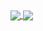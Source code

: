 <a href="https://github.com/anuraghazra/github-readme-stats">
  <img align="center" src="https://github-readme-stats.vercel.app/api?username=AnushaNathRoy&show_icons=true&theme=dracula&hide=stars">
</a>
<a href="https://github.com/anuraghazra/convoychat">
  <img align="center" src="https://github-readme-stats.vercel.app/api/top-langs/?username=AnushaNathRoy&layout=compact&langs_count=9&theme=dracula">
</a>
<a href="https://github-readme-stats.vercel.app/api/pin/?username=AnushaNathRoy&repo=github-readme-stats)](https://github.com/anuraghazra/github-readme-stats">
